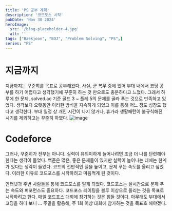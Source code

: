 ```yaml
---
title: 'PS 공부 계획'
description: '코드포스 시작'
pubDate: 'Nov 30 2024'
heroImage:
  src: '/blog-placeholder-4.jpg'
  alt: ''
tags: ["Baekjoon", "BOJ", "Problem Solving", "PS",]
series: "PS"
---
```


# 지금까지

지금까지는 꾸준히를 목표로 공부해왔다.
사실, 군 복무 중에 있어 부대 내에서 코딩 공부를 하기 어렵다고 생각했기에 꾸준히 하는 것 만으로도
충분하다고 느꼈다.
그래서 하루에 한 문제, solved.ac 기준 골드 3 ~ 플레 5의 문제를 골라 푸는 것으로 만족하고 있었다.
생각보다 오랫동안 이러한 방식을 지속하게 되었고 이를 통해 어느 정도 성장도 했다고 생각한다.
부대 일정 상 개인 시간이 나지 않거나, 휴가라 생활패턴이 불규칙해진 시기를 제외하고는 꾸준히 하였다.
![image](/boj0.png)

# Codeforce

그러나, 꾸준히가 전부는 아니다.
실력이 유의미하게 늘어나려면 조금 더 나를 단련해야 한다는 생각이 들었다.
백준은 많은, 좋은 문제들이 있지만 실력이 늘어나는 데에는 한계가 있다는 생각이 들었다.
코드의 전반적인 질을 높이고, 문제 푸는 속도를 올리고 싶었다. 
이러한 이유로 코드포스를 시작하려고 마음먹게 된 것이다.

인터넷과 주변 사람들을 통해 코드포스를 알게 되었다.
코드포스는 실시간으로 문제 푸는 속도와 퍼포먼스도 중요하다.
코드포스 레이팅을 블루 이상으로 올리는 것을 목표로 시작하려고 한다.
매일 코드포스 대회에 참가하는 것은 힘들 것이다. 아무래도 부대에서 코딩을 하다 보니 ...
주말을 활용해, 주 1회 이상 대회에 참가하는 것을 목표호 해야겠다.